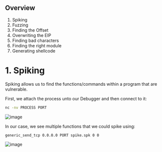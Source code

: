 ## Overview
1. Spiking
2. Fuzzing
3. Finding the Offset
4. Overwriting the EIP
5. Finding bad characters
6. Finding the right module
7. Generating shellcode

# 1. Spiking
Spiking allows us to find the functions/commands within a program that are vulnerable.

First, we attach the process unto our Debugger and then connect to it:

```bash
nc -nv PROCESS PORT
```
![image](https://github.com/0xScorpio/Ethical-Hacking/assets/140411254/9b63dcf6-11cb-4b21-996e-4deb42329361)

In our case, we see multiple functions that we could spike using:
```
generic_send_tcp 0.0.0.0 PORT spike.spk 0 0
```
![image](https://github.com/0xScorpio/Ethical-Hacking/assets/140411254/d2219e12-8268-4dd9-813c-7d9650f7d33f)
